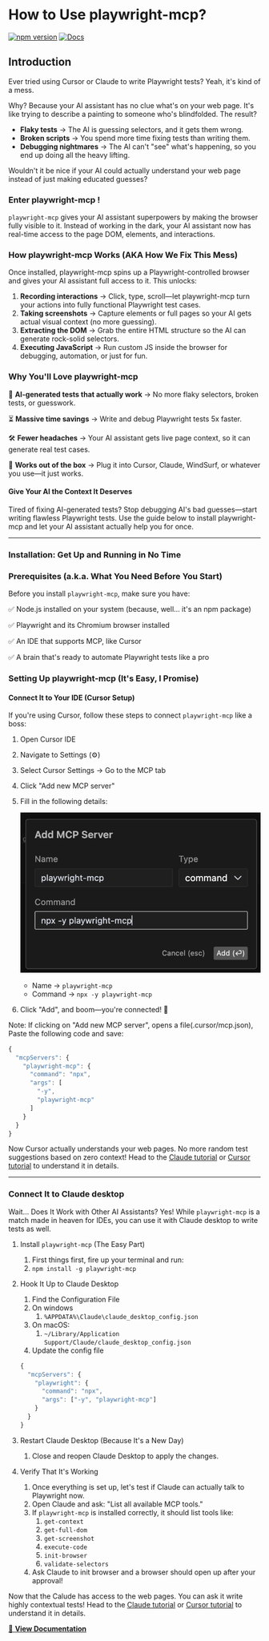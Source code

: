 # How to Use playwright-mcp?

[![npm version](https://img.shields.io/npm/v/playwright-mcp)](https://www.npmjs.com/package/playwright-mcp) [![Docs](https://img.shields.io/badge/docs-playwright--mcp-blue)](https://ashish-bansal.github.io/playwright-mcp/)

## Introduction

Ever tried using Cursor or Claude to write Playwright tests? Yeah, it's kind of a mess.

Why? Because your AI assistant has no clue what's on your web page. It's like trying to describe a painting to someone who's blindfolded. The result?

- **Flaky tests** → The AI is guessing selectors, and it gets them wrong.
- **Broken scripts** → You spend more time fixing tests than writing them.
- **Debugging nightmares** → The AI can't "see" what's happening, so you end up doing all the heavy lifting.

Wouldn't it be nice if your AI could actually understand your web page instead of just making educated guesses?

### Enter playwright-mcp !

`playwright-mcp` gives your AI assistant superpowers by making the browser fully visible to it. Instead of working in the dark, your AI assistant now has real-time access to the page DOM, elements, and interactions.

### How playwright-mcp Works (AKA How We Fix This Mess)

Once installed, playwright-mcp spins up a Playwright-controlled browser and gives your AI assistant full access to it. This unlocks:

1. **Recording interactions** → Click, type, scroll—let playwright-mcp turn your actions into fully functional Playwright test cases.
2. **Taking screenshots** → Capture elements or full pages so your AI gets actual visual context (no more guessing).
3. **Extracting the DOM** → Grab the entire HTML structure so the AI can generate rock-solid selectors.
4. **Executing JavaScript** → Run custom JS inside the browser for debugging, automation, or just for fun.

### Why You'll Love playwright-mcp

🚀 **AI-generated tests that actually work** → No more flaky selectors, broken tests, or guesswork.

⏳ **Massive time savings** → Write and debug Playwright tests 5x faster.

🛠️ **Fewer headaches** → Your AI assistant gets live page context, so it can generate real test cases.

🔌 **Works out of the box** → Plug it into Cursor, Claude, WindSurf, or whatever you use—it just works.

#### **Give Your AI the Context It Deserves**

Tired of fixing AI-generated tests? Stop debugging AI's bad guesses—start writing flawless Playwright tests. Use the guide below to install playwright-mcp and let your AI assistant actually help you for once. 

---

### Installation: Get Up and Running in No Time

### Prerequisites (a.k.a. What You Need Before You Start)

Before you install `playwright-mcp`, make sure you have:

✅ Node.js installed on your system (because, well… it's an npm package)

✅ Playwright and its Chromium browser installed

✅ An IDE that supports MCP, like Cursor

✅ A brain that's ready to automate Playwright tests like a pro

### Setting Up playwright-mcp (It's Easy, I Promise)

#### Connect It to Your IDE (Cursor Setup)

If you're using Cursor, follow these steps to connect `playwright-mcp` like a boss:

1. Open Cursor IDE
2. Navigate to Settings (⚙️)
3. Select Cursor Settings → Go to the MCP tab
4. Click "Add new MCP server"
5. Fill in the following details:
    
    ![Connect playwright-mcp to cursor](https://github.com/Ashish-Bansal/playwright-mcp/blob/docs/static/img/cursor-add-mcp.png?raw=true)


    - Name → `playwright-mcp`
    - Command → `npx -y playwright-mcp`
6. Click "Add", and boom—you're connected! 🚀

Note: If clicking on "Add new MCP server", opens a file(.cursor/mcp.json), Paste the following code and save:

```jsx
{
  "mcpServers": {
    "playwright-mcp": {
      "command": "npx",
      "args": [
        "-y",
        "playwright-mcp"
      ]
    }
  }
}
```

Now Cursor actually understands your web pages. No more random test suggestions based on zero context! Head to the [Claude tutorial](https://ashish-bansal.github.io/playwright-mcp/tutorials/claude-desktop-tutorial) or [Cursor tutorial](https://ashish-bansal.github.io/playwright-mcp/tutorials/cursor-tutorial) to understand it in details. 

---

### **Connect It to Claude desktop**

Wait… Does It Work with Other AI Assistants? Yes! While `playwright-mcp` is a match made in heaven for IDEs, you can use it with Claude desktop to write tests as well. 

1. Install `playwright-mcp` (The Easy Part)
    1. First things first, fire up your terminal and run:
    2. `npm install -g playwright-mcp`
2. Hook It Up to Claude Desktop
    1. Find the Configuration File
    2. On windows 
        1. `%APPDATA%\Claude\claude_desktop_config.json`
    3. On macOS: 
        1. `~/Library/Application Support/Claude/claude_desktop_config.json`
    4. Update the config file
    
    ```jsx
    {
      "mcpServers": {
        "playwright": {
          "command": "npx",
          "args": ["-y", "playwright-mcp"]
        }
      }
    }
    ```
    
3. Restart Claude Desktop (Because It's a New Day)
    1. Close and reopen Claude Desktop to apply the changes.
4. Verify That It's Working 
    1. Once everything is set up, let's test if Claude can actually talk to Playwright now.
    2. Open Claude and ask: "List all available MCP tools."
    3. If `playwright-mcp` is installed correctly, it should list tools like:
        1. `get-context`
        2. `get-full-dom`
        3. `get-screenshot`
        4. `execute-code`
        5. `init-browser`
        6. `validate-selectors`
    4. Ask Claude to init browser and a browser should open up after your approval! 

Now that the Calude has access to the web pages. You can ask it write highly contextual tests! Head to the [Claude tutorial](https://ashish-bansal.github.io/playwright-mcp/tutorials/claude-desktop-tutorial) or [Cursor tutorial](https://ashish-bansal.github.io/playwright-mcp/tutorials/cursor-tutorial) to understand it in details. 


[📖 **View Documentation**](https://ashish-bansal.github.io/playwright-mcp/)
